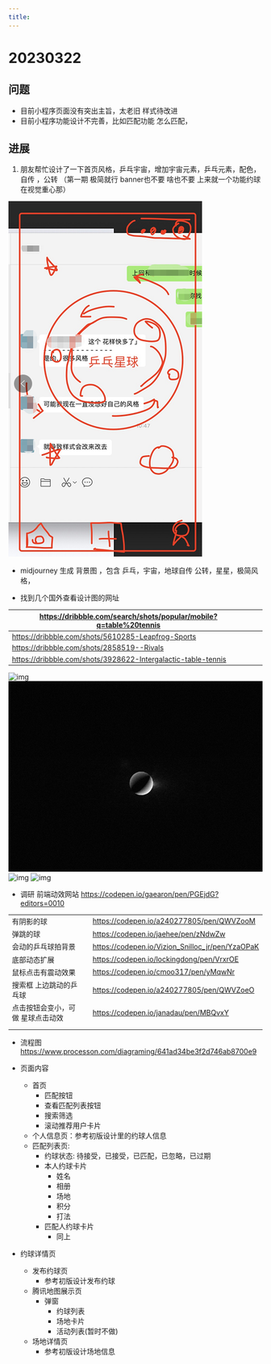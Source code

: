 ```yaml
---
title:
---
```


#  20230322

## 问题

* 目前小程序页面没有突出主旨，太老旧 样式待改进
* 目前小程序功能设计不完善，比如匹配功能 怎么匹配，

## 进展

1. 朋友帮忙设计了一下首页风格，乒乓宇宙，增加宇宙元素，乒乓元素，配色，自传 ，公转  （第一期 极简就行 banner也不要 啥也不要 上来就一个功能约球 在视觉重心那）

![image-20230322153019077](../../../ImgSource/image-20230322153019077.png)

* midjourney 生成 背景图 ，包含  乒乓，宇宙，地球自传  公转，星星，极简风格，

* 找到几个国外查看设计图的网址 

| https://dribbble.com/search/shots/popular/mobile?q=table%20tennis |      |      |
| ------------------------------------------------------------ | ---- | ---- |
| https://dribbble.com/shots/5610285-Leapfrog-Sports           |      |      |
| https://dribbble.com/shots/2858519--Rivals                   |      |      |
| https://dribbble.com/shots/3928622-Intergalactic-table-tennis |      |      |



![img](../../../ImgSource/b59d8540e4f6a15c3fc05f1617a27e34.gif)
![img](../../../ImgSource/pingpong_optimized.gif) 
![img](../../../ImgSource/57b958edd02a627e9dfe99a2fbf8f1f8.gif)
![img](https://cdn.dribbble.com/users/978303/screenshots/3802023/media/df731bb7936c515315174707e019e174.gif)

*  调研 前端动效网站 https://codepen.io/gaearon/pen/PGEjdG?editors=0010


|                                   |      |                                                  |
| --------------------------------- | ---- | ------------------------------------------------ |
| 有阴影的球                        |      | https://codepen.io/a240277805/pen/QWVZooM        |
| 弹跳的球                          |      | https://codepen.io/jaehee/pen/zNdwZw             |
| 会动的乒乓球拍背景                |      | https://codepen.io/Vizion_Snilloc_jr/pen/YzaOPaK |
| 底部动态扩展                      |      | https://codepen.io/lockingdong/pen/VrxrOE        |
| 鼠标点击有震动效果                |      | https://codepen.io/cmoo317/pen/yMqwNr            |
| 搜索框 上边跳动的乒乓球           |      | https://codepen.io/a240277805/pen/QWVZoeO        |
| 点击按钮会变小，可做 星球点击动效 |      | https://codepen.io/janadau/pen/MBQvxY            |
|                                   |      |                                                  |
|                                   |      |                                                  |



* 流程图 https://www.processon.com/diagraming/641ad34be3f2d746ab8700e9

* 页面内容

  * 首页
    * 匹配按钮
    * 查看匹配列表按钮
    * 搜索筛选
    * 滚动推荐用户卡片
  * 个人信息页：参考初版设计里的约球人信息
  * 匹配列表页: 
    * 约球状态: 待接受，已接受，已匹配，已忽略，已过期
    * 本人约球卡片
      * 姓名
      * 相册
      * 场地
      * 积分
      * 打法
    * 匹配人约球卡片
      * 同上
* 约球详情页
  * 发布约球页
    * 参考初版设计发布约球
  * 腾讯地图展示页
    * 弹窗
      * 约球列表
      * 场地卡片
      * 活动列表(暂时不做)
  * 场地详情页
    * 参考初版设计场地信息
  
   